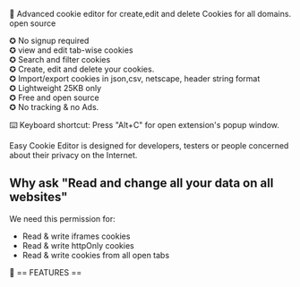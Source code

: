 📢 Advanced cookie editor for create,edit and delete Cookies for all domains. open source

✪ No signup required\
✪ view and edit tab-wise cookies\
✪ Search and filter cookies\
✪ Create, edit and delete your cookies.\
✪ Import/export cookies in json,csv, netscape, header string format\
✪ Lightweight 25KB only\
✪ Free and open source\
✪ No tracking & no Ads.

⌨️ Keyboard shortcut: Press "Alt+C" for open extension's popup window.

Easy Cookie Editor is designed for developers, testers or people concerned about their privacy on the Internet.

## Why ask "Read and change all your data on all websites"

We need this permission for:

- Read & write iframes cookies
- Read & write httpOnly cookies
- Read & write cookies from all open tabs

📌 == FEATURES ==

